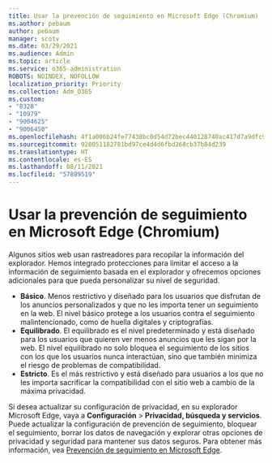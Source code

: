 ```yaml
---
title: Usar la prevención de seguimiento en Microsoft Edge (Chromium)
ms.author: pebaum
author: pebaum
manager: scotv
ms.date: 03/29/2021
ms.audience: Admin
ms.topic: article
ms.service: o365-administration
ROBOTS: NOINDEX, NOFOLLOW
localization_priority: Priority
ms.collection: Adm_O365
ms.custom:
- "8328"
- "10979"
- "9004625"
- "9006450"
ms.openlocfilehash: 4f1a006b24fe77438bc0d54d72bec440128740ac417d7a9dfc93c90d8f0d49ad
ms.sourcegitcommit: 920051182781bd97ce4d4d6fbd268cb37b84d239
ms.translationtype: HT
ms.contentlocale: es-ES
ms.lasthandoff: 08/11/2021
ms.locfileid: "57889519"
---
```

# <a name="use-tracking-prevention-in-microsoft-edge-chromium"></a>Usar la prevención de seguimiento en Microsoft Edge (Chromium)

Algunos sitios web usan rastreadores para recopilar la información del explorador. Hemos integrado protecciones para limitar el acceso a la información de seguimiento basada en el explorador y ofrecemos opciones adicionales para que pueda personalizar su nivel de seguridad.

- **Básico**. Menos restrictivo y diseñado para los usuarios que disfrutan de los anuncios personalizados y que no les importa tener un seguimiento en la web. El nivel básico protege a los usuarios contra el seguimiento malintencionado, como de huella digitales y criptografías.
- **Equilibrado**. El equilibrado es el nivel predeterminado y está diseñado para los usuarios que quieren ver menos anuncios que les sigan por la web. El nivel equilibrado no solo bloquea el seguimiento de los sitios con los que los usuarios nunca interactúan, sino que también minimiza el riesgo de problemas de compatibilidad.
- **Estricto**. Es el más restrictivo y está diseñado para usuarios a los que no les importa sacrificar la compatibilidad con el sitio web a cambio de la máxima privacidad.

Si desea actualizar su configuración de privacidad, en su explorador Microsoft Edge, vaya a **Configuración** > **Privacidad, búsqueda y servicios**. Puede actualizar la configuración de prevención de seguimiento, bloquear el seguimiento, borrar los datos de navegación y explorar otras opciones de privacidad y seguridad para mantener sus datos seguros. Para obtener más información, vea [Prevención de seguimiento en Microsoft Edge](https://docs.microsoft.com/microsoft-edge/web-platform/tracking-prevention). 